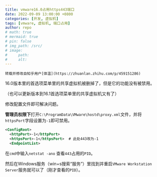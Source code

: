 ```yaml
---
title: vmware16.0占用https443端口
date: 2022-09-09 13:00:00 +0800
categories: [开发, 虚拟机]
tags: [vmware, 虚拟机, 端口占用]
author: repo
# math: true
# mermaid: true
# pin: false 
# img_path: /src/
# image:
#     path: 
#     alt: 
---
```


```note
转载并修改自知乎用户[体温](https://zhuanlan.zhihu.com/p/459151286)
```
16.0版本里的首选项菜单里的共享虚拟机被删掉了，但是它的功能没有被禁用。

（也可以更新版本到16.1首选项菜单里的共享虚拟机又有了）

修改配置文件即可解决问题。

**管理员权限下**打开`C:\ProgramData\VMware\hostd\proxy.xml`文件，并将`httpsPort`字段设置为`-1`即可禁用。

```xml
<ConfigRoot>
  <httpPort>-1</httpPort>
  <httpsPort>-1</httpsPort>  # 此处443改为-1
  <EndpointList>
```

在`cmd`中输入`netstat -ano` 查看`443`占用的`PID`。

然后在Windows服务（win+s搜索“服务”）里找到并重启`VMware Workstation Server`服务就可以了（刚才查看的`PID`）。
